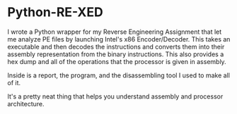 # Python-RE-XED

I wrote a Python wrapper for my Reverse Engineering Assignment that let me analyze PE files by launching Intel's x86 Encoder/Decoder.  This takes an executable and then decodes the instructions and converts them into their assembly representation from the binary instructions. This also provides a hex dump and all of the operations that the processor is given in assembly.

Inside is a report, the program, and the disassembling tool I used to make all of it.

It's a pretty neat thing that helps you understand assembly and processor architecture.
